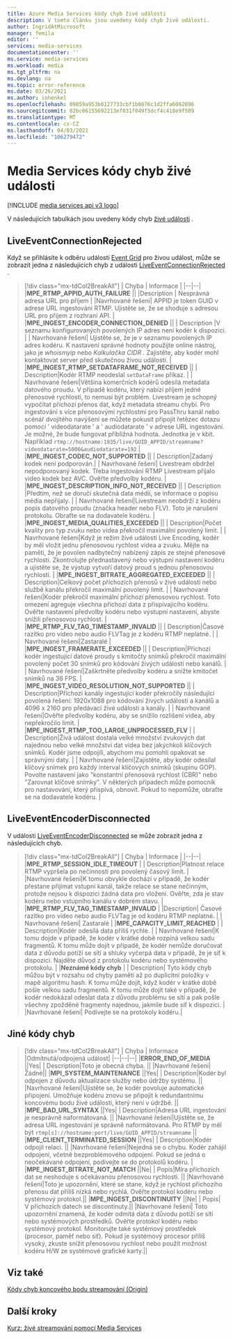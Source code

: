 ```yaml
---
title: Azure Media Services kódy chyb živé události
description: V tomto článku jsou uvedeny kódy chyb živé události.
author: IngridAtMicrosoft
manager: femila
editor: ''
services: media-services
documentationcenter: ''
ms.service: media-services
ms.workload: media
ms.tgt_pltfrm: na
ms.devlang: na
ms.topic: error-reference
ms.date: 03/26/2021
ms.author: inhenkel
ms.openlocfilehash: 09859a953b0127733cbf1b0876c1d2ffa6082096
ms.sourcegitcommit: 02bc06155692213ef031f049f5dcf4c418e9f509
ms.translationtype: MT
ms.contentlocale: cs-CZ
ms.lasthandoff: 04/03/2021
ms.locfileid: "106279472"
---
```

# <a name="media-services-live-event-error-codes"></a>Media Services kódy chyb živé události

[!INCLUDE [media services api v3 logo](./includes/v3-hr.md)]

V následujících tabulkách jsou uvedeny kódy chyb [živé události](live-event-outputs-concept.md) .

## <a name="liveeventconnectionrejected"></a>LiveEventConnectionRejected

Když se přihlásíte k odběru události [Event Grid](../../event-grid/index.yml) pro živou událost, může se zobrazit jedna z následujících chyb z události [LiveEventConnectionRejected](monitoring/media-services-event-schemas.md\#liveeventconnectionrejected) .
> [!div class="mx-tdCol2BreakAll"]
>| Chyba | Informace |
>|--|--|
>|**MPE_RTMP_APPID_AUTH_FAILURE** ||
>|Description | Nesprávná adresa URL pro příjem |
>|Navrhované řešení| APPID je token GUID v adrese URL ingestování RTMP. Ujistěte se, že se shoduje s adresou URL pro příjem z rozhraní API. |
>|**MPE_INGEST_ENCODER_CONNECTION_DENIED** ||
>| Description |V seznamu konfigurovaných povolených IP adres není kodér k dispozici. |
>| Navrhované řešení| Ujistěte se, že je v seznamu povolených IP adres kodéru. K nastavení správné hodnoty použijte online nástroj, jako je *whoismyip* nebo *Kalkulačka CIDR* .  Zajistěte, aby kodér mohl kontaktovat server před skutečnou živou událostí. |
>|**MPE_INGEST_RTMP_SETDATAFRAME_NOT_RECEIVED** ||
>| Description|Kodér RTMP neodeslal `setDataFrame` příkaz. |
>| Navrhované řešení|Většina komerčních kodérů odesílá metadata datového proudu. V případě kodéru, který nabízí příjem jedné přenosové rychlosti, to nemusí být problém. Livestream je schopný vypočítat příchozí přenos dat, když metadata streamu chybí.  Pro ingestování s více přenosovými rychlostmi pro PassThru kanál nebo scénář dvojitého navýšení se můžete pokusit připojit řetězec dotazu pomocí ' videodatarate ' a ' audiodatarate ' v adrese URL ingestování. Je možné, že bude fungovat přibližná hodnota. Jednotka je v kbit. Například  `rtmp://hostname:1935/live/GUID_APPID/streamname?videodatarate=5000&audiodatarate=192` |
>|**MPE_INGEST_CODEC_NOT_SUPPORTED** ||
>| Description|Zadaný kodek není podporován.|
>| Navrhované řešení| Livestream obdržel nepodporovaný kodek. Třeba ingestování RTMP Livestream přijalo video kodek bez AVC.  Ověřte předvolby kodéru. |
>|**MPE_INGEST_DESCRIPTION_INFO_NOT_RECEIVED** ||
>| Description |Předtím, než se doručí skutečná data médií, se informace o popisu média nepřijaly. |
>| Navrhované řešení|Livestream neobdrží z kodéru popis datového proudu (značka header nebo FLV). Toto je narušení protokolu. Obraťte se na dodavatele kodéru. |
>|**MPE_INGEST_MEDIA_QUALITIES_EXCEEDED** ||
>| Description|Počet kvality pro typ zvuku nebo videa překročil maximální povolený limit. |
>| Navrhované řešení|Když je režim živé události Live Encoding, kodér by měl vložit jednu přenosovou rychlost videa a zvuku.  Mějte na paměti, že je povolen nadbytečný nabízený zápis ze stejné přenosové rychlosti. Zkontrolujte přednastavený nebo výstupní nastavení kodéru a ujistěte se, že výstup vytvoří datový proud s jednou přenosovou rychlostí. |
>|**MPE_INGEST_BITRATE_AGGREGATED_EXCEEDED** ||
>| Description|Celkový počet příchozích přenosů v živé události nebo službě kanálu překročil maximální povolený limit. |
>| Navrhované řešení|Kodér překročil maximální příchozí přenosovou rychlost. Toto omezení agreguje všechna příchozí data z přispívajícího kodéru. Ověřte nastavení předvolby kodéru nebo výstupní nastavení, abyste snížili přenosovou rychlost. |
>|**MPE_RTMP_FLV_TAG_TIMESTAMP_INVALID** ||
>| Description|Časové razítko pro video nebo audio FLVTag je z kodéru RTMP neplatné. |
>| Navrhované řešení|Zastaralé |
>|**MPE_INGEST_FRAMERATE_EXCEEDED** ||
>| Description|Příchozí kodér ingestující datové proudy s kmitočty snímků překročil maximální povolený počet 30 snímků pro kódování živých událostí nebo kanálů. |
>| Navrhované řešení|Zaškrtněte předvolby kodéru a snižte kmitočet snímků na 36 FPS. |
>|**MPE_INGEST_VIDEO_RESOLUTION_NOT_SUPPORTED** ||
>| Description|Příchozí kanály ingestující kodér překročily následující povolená řešení: 1920x1088 pro kódování živých událostí a kanálů a 4096 x 2160 pro předávací živé události a kanály. |
>| Navrhované řešení|Ověřte předvolby kodéru, aby se snížilo rozlišení videa, aby nepřekročilo limit. |
>|**MPE_INGEST_RTMP_TOO_LARGE_UNPROCESSED_FLV** |
>| Description|Živá událost dostala velké množství zvukových dat najednou nebo velké množství dat videa bez jakýchkoli klíčových snímků. Kodér jsme odpojili, abychom mu pomohli opakovat se správnými daty. |
>| Navrhované řešení|Zajistěte, aby kodér odesílal klíčový snímek pro každý interval klíčových snímků (skupinu GOP).  Povolte nastavení jako "konstantní přenosová rychlost (CBR)" nebo "Zarovnat klíčové snímky". V některých případech může pomocník pro nastavování, který přispívá, obnovit. Pokud to nepomůže, obraťte se na dodavatele kodéru. |

## <a name="liveeventencoderdisconnected"></a>LiveEventEncoderDisconnected

V události [LiveEventEncoderDisconnected](monitoring/media-services-event-schemas.md\#liveeventencoderdisconnected) se může zobrazit jedna z následujících chyb.

> [!div class="mx-tdCol2BreakAll"]
>| Chyba | Informace |
>|--|--|
>|**MPE_RTMP_SESSION_IDLE_TIMEOUT** |
>| Description|Platnost relace RTMP vypršela po nečinnosti pro povolený časový limit. |
>|Navrhované řešení|K tomu obvykle dochází v případě, že kodér přestane přijímat vstupní kanál, takže relace se stane nečinným, protože nejsou k dispozici žádná data pro vložení. Ověřte, zda je stav kodéru nebo vstupního kanálu v dobrém stavu. |
>|**MPE_RTMP_FLV_TAG_TIMESTAMP_INVALID** |
>|Description| Časové razítko pro video nebo audio FLVTag je od kodéru RTMP neplatné. |
>| Navrhované řešení| Zastaralé |
>|**MPE_CAPACITY_LIMIT_REACHED** |
>| Description|Kodér odesílá data příliš rychle. |
>| Navrhované řešení|K tomu dojde v případě, že kodér v krátké době rozpíná velkou sadu fragmentů.  K tomu může dojít v případě, že kodér nemůže doručovat data z důvodu potíží se sítí a shluky vyčerpá data v případě, že je síť k dispozici. Najděte důvod z protokolu kodéru nebo systémového protokolu. |
>|**Neznámé kódy chyb** |
>| Description| Tyto kódy chyb můžou být v rozsahu od chyby paměti až po duplicitní položky v mapě algoritmu hash. K tomu může dojít, když kodér v krátké době pošle velkou sadu fragmentů.  K tomu může dojít také v případě, že kodér nedokázal odeslat data z důvodu problému se sítí a pak pošle všechny zpožděné fragmenty najednou, jakmile bude síť k dispozici. |
>|Navrhované řešení| Podívejte se na protokoly kodéru.|

## <a name="other-error-codes"></a>Jiné kódy chyb

> [!div class="mx-tdCol2BreakAll"]
>| Chyba | Informace |Odmítnutá/odpojená událost|
>|--|--|--|
>|**ERROR_END_OF_MEDIA** ||Yes|
>| Description|Toto je obecná chyba. ||
>|Navrhované řešení| Žádné||
>|**MPI_SYSTEM_MAINTENANCE** ||Yes|
>| Description|Kodér byl odpojen z důvodu aktualizace služby nebo údržby systému. ||
>|Navrhované řešení|Ujistěte se, že kodér povoluje automatické připojení. Umožňuje kodéru znovu se připojit k redundantnímu koncovému bodu živé události, který není v údržbě. ||
>|**MPE_BAD_URL_SYNTAX** ||Yes|
>| Description|Adresa URL ingestování je nesprávně naformátovaná. ||
>|Navrhované řešení|Ujistěte se, že adresa URL ingestování je správně naformátovaná. Pro RTMP by měl být `rtmp[s]://hostname:port/live/GUID_APPID/streamname` ||
>|**MPE_CLIENT_TERMINATED_SESSION** ||Yes|
>| Description|Kodér odpojil relaci.  ||
>|Navrhované řešení|Nejedná se o chybu. Kodér zahájil odpojení, včetně bezproblémového odpojení. Pokud se jedná o neočekávané odpojení, podívejte se do protokolů kodéru. |
>|**MPE_INGEST_BITRATE_NOT_MATCH** ||Ne|
>| Popis|Míra příchozích dat se neshoduje s očekávanou přenosovou rychlostí. ||
>|Navrhované řešení|Toto je upozornění, které se stane, když je rychlost příchozího přenosu dat příliš nízká nebo rychlá. Ověřte protokol kodéru nebo systémový protokol.||
>|**MPE_INGEST_DISCONTINUITY** ||Ne|
>| Popis| V příchozích datech se discontinuty.||
>|Navrhované řešení| Toto upozornění znamená, že kodér odmítá data z důvodu potíží se sítí nebo systémových prostředků. Ověřte protokol kodéru nebo systémový protokol. Monitorujte také systémový prostředek (procesor, paměť nebo síť). Pokud je systémový procesor příliš vysoký, zkuste snížit přenosovou rychlost nebo použít možnost kodéru H/W ze systémové grafické karty.||

## <a name="see-also"></a>Viz také

[Kódy chyb koncového bodu streamování (Origin)](stream-streaming-endpoint-error-codes-reference.md)

## <a name="next-steps"></a>Další kroky

[Kurz: živé streamování pomocí Media Services](stream-live-tutorial-with-api.md)
